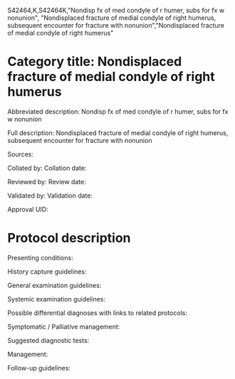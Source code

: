 S42464,K,S42464K,"Nondisp fx of med condyle of r humer, subs for fx w nonunion", "Nondisplaced fracture of medial condyle of right humerus, subsequent encounter for fracture with nonunion","Nondisplaced fracture of medial condyle of right humerus"
# Category title: Nondisplaced fracture of medial condyle of right humerus

Abbreviated description: Nondisp fx of med condyle of r humer, subs for fx w nonunion

Full description: Nondisplaced fracture of medial condyle of right humerus, subsequent encounter for fracture with nonunion

Sources:

Collated by:
Collation date:

Reviewed by:
Review date:

Validated by:
Validation date:

Approval UID:

# Protocol description

Presenting conditions:

History capture guidelines:

General examination guidelines:

Systemic examination guidelines:

Possible differential diagnoses with links to related protocols:

Symptomatic / Palliative management:

Suggested diagnostic tests:

Management:

Follow-up guidelines:
